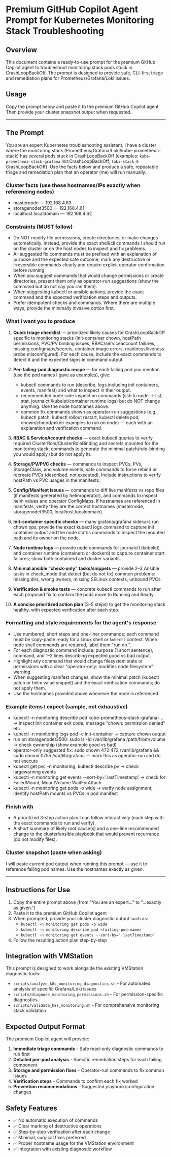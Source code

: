 # Premium GitHub Copilot Agent Prompt for Kubernetes Monitoring Stack Troubleshooting

## Overview

This document contains a ready-to-use prompt for the premium GitHub Copilot agent to troubleshoot monitoring stack pods stuck in CrashLoopBackOff. The prompt is designed to provide safe, CLI-first triage and remediation plans for Prometheus/Grafana/Loki issues.

## Usage

Copy the prompt below and paste it to the premium GitHub Copilot agent. Then provide your cluster snapshot output when requested.

---

## The Prompt

You are an expert Kubernetes troubleshooting assistant. I have a cluster where the monitoring stack (Prometheus/Grafana/Loki/kube-prometheus-stack) has several pods stuck in CrashLoopBackOff (examples: `kube-prometheus-stack-grafana` Init:CrashLoopBackOff, `loki-stack-0` CrashLoopBackOff). Use the facts below and produce a safe, repeatable triage and remediation plan that an operator (me) will run manually.

### Cluster facts (use these hostnames/IPs exactly when referencing nodes)
- masternode — 192.168.4.63
- storagenodet3500 — 192.168.4.61
- localhost.localdomain — 192.168.4.62

### Constraints (MUST follow)
- Do NOT modify file permissions, create directories, or make changes automatically. Instead, provide the exact shell/cli commands I should run on the cluster or on the host nodes to inspect and fix problems.
- All suggested fix commands must be prefixed with an explanation of purpose and the expected safe outcome; mark any destructive or irreversible commands clearly and require explicit operator confirmation before running.
- When you suggest commands that would change permissions or create directories, present them only as operator-run suggestions (show the command but do not say you ran them).
- When suggesting kubectl or ansible actions, provide the exact command and the expected verification steps and outputs.
- Prefer idempotent checks and commands. Where there are multiple ways, provide the minimally invasive option first.

### What I want you to produce

1. **Quick triage checklist** — prioritized likely causes for CrashLoopBackOff specific to monitoring stacks (init-container chown, hostPath permissions, PVC/PV binding issues, RBAC/serviceaccount failures, missing configmaps/secrets, container image errors, readiness/liveness probe misconfigured). For each cause, include the exact commands to detect it and the expected signs in command output.

2. **Per-failing-pod diagnostic recipe** — for each failing pod you mention (use the pod names I gave as examples), give:
   - kubectl commands to run (describe, logs including init containers, events, manifest) and what to inspect in their output.
   - recommended node-side inspection commands (ssh to node -> list, stat, journalctl/kubelet/container runtime logs) but do NOT change anything. Use the node hostnames above.
   - common fix commands shown as operator-run suggestions (e.g., kubectl patch, kubectl rollout restart, kubectl delete pod, chown/chmod/mkdir examples to run on node) — each with an explanation and verification command.

3. **RBAC & ServiceAccount checks** — exact kubectl queries to verify required ClusterRole/ClusterRoleBinding and secrets mounted for the monitoring stack; commands to generate the minimal patch/role-binding you would apply (but do not apply it).

4. **Storage/PV/PVC checks** — commands to inspect PVCs, PVs, StorageClass, and volume events; safe commands to force rebind or recreate PVCs (described, not executed). Include instructions to verify hostPath vs PVC usages in the manifests.

5. **Config/Manifest issues** — commands to diff live manifests vs repo files (if manifests generated by helm/operator), and commands to inspect helm values and operator ConfigMaps. If hostnames are referenced in manifests, verify they are the correct hostnames (masternode, storagenodet3500, localhost.localdomain).

6. **Init-container specific checks** — many grafana/grafana sidecars run chown ops; provide the exact kubectl logs command to capture init container output and the node stat/ls commands to inspect the mounted path and its owner on the node.

7. **Node runtime logs** — provide node commands for journalctl (kubelet) and container runtime (containerd or dockerd) to capture container start failures; show both containerd and docker variants.

8. **Minimal ansible "check-only" tasks/snippets** — provide 2–3 Ansible tasks in check_mode that detect (but do not fix) common problems: missing dirs, wrong owners, missing SELinux contexts, unbound PVCs.

9. **Verification & smoke tests** — concrete kubectl commands to run after each proposed fix to confirm the pods move to Running and Ready.

10. **A concise prioritized action plan** (3–5 steps) to get the monitoring stack healthy, with expected verification after each step.

### Formatting and style requirements for the agent's response
- Use numbered, short steps and one-liner commands; each command must be copy-paste ready for a Linux shell or `kubectl` context. When node shell commands are required, label them "run on <hostname>".
- For each diagnostic command include: purpose (1 short sentence), command, and 1–2 lines describing expected good vs bad output.
- Highlight any command that would change filesystem state or permissions with a clear "operator-only: modifies node filesystem" warning.
- When suggesting manifest changes, show the minimal patch (kubectl patch or helm value snippet) and the exact verification commands; do not apply them.
- Use the hostnames provided above whenever the node is referenced.

### Example items I expect (sample, not exhaustive)
- kubectl -n monitoring describe pod kube-prometheus-stack-grafana-... -> inspect Init container exit code, message "chown: permission denied" etc.
- kubectl -n monitoring logs pod -c init-container -> capture chown output
- run on storagenodet3500: sudo ls -ld /var/lib/grafana /path/from/volume -> check ownership (show example good vs bad)
- operator-only suggested fix: sudo chown 472:472 /var/lib/grafana && sudo chmod 0755 /var/lib/grafana — mark this as operator-run and do not execute
- kubectl get pvc -n monitoring; kubectl describe pv <pv> -> check largewarning events
- kubectl -n monitoring get events --sort-by='.lastTimestamp' -> check for FailedMount, MountVolume.WaitForAttach
- kubectl -n monitoring get pods -o wide -> verify node assignment; identify hostPath mounts vs PVCs in pod manifest

### Finish with
- A prioritized 3-step action plan I can follow interactively (each step with the exact commands to run and verify).
- A short summary of likely root cause(s) and a one-line recommended change to the cluster/ansible playbook that would prevent recurrence (do not modify files).

### Cluster snapshot (paste when asking)
I will paste current pod output when running this prompt — use it to reference failing pod names. Use the hostnames exactly as given.

---

## Instructions for Use

1. Copy the entire prompt above (from "You are an expert..." to "...exactly as given.")
2. Paste it to the premium GitHub Copilot agent
3. When prompted, provide your cluster diagnostic output such as:
   - `kubectl -n monitoring get pods -o wide`
   - `kubectl -n monitoring describe pod <failing-pod-name>`
   - `kubectl -n monitoring get events --sort-by='.lastTimestamp'`
4. Follow the resulting action plan step-by-step

## Integration with VMStation

This prompt is designed to work alongside the existing VMStation diagnostic tools:

- `scripts/analyze_k8s_monitoring_diagnostics.sh` - For automated analysis of specific Grafana/Loki issues
- `scripts/diagnose_monitoring_permissions.sh` - For permission-specific diagnostics
- `scripts/validate_k8s_monitoring.sh` - For comprehensive monitoring stack validation

## Expected Output Format

The premium Copilot agent will provide:

1. **Immediate triage commands** - Safe read-only diagnostic commands to run first
2. **Detailed per-pod analysis** - Specific remediation steps for each failing component
3. **Storage and permission fixes** - Operator-run commands to fix common issues
4. **Verification steps** - Commands to confirm each fix worked
5. **Prevention recommendations** - Suggested playbook/configuration changes

## Safety Features

- ✅ No automatic execution of commands
- ✅ Clear marking of destructive operations
- ✅ Step-by-step verification after each change
- ✅ Minimal, surgical fixes preferred
- ✅ Proper hostname usage for the VMStation environment
- ✅ Integration with existing diagnostic workflow